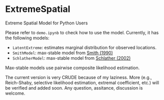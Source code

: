 # ExtremeSpatial
Extreme Spatial Model for Python Users

Please refer to `demo.ipynb` to check how to use the model. Currently, it has the following models:
- `LatentExtreme`: estimates marginal distribution for observed locations.
- `SmithModel`: max-stable model from [Smith (1990)](https://www.researchgate.net/profile/Stilian-Stoev-2/publication/271095588_Upper_bounds_on_value-at-risk_for_the_maximum_portfolio_loss/links/564b824b08aeab8ed5e7694a/Upper-bounds-on-value-at-risk-for-the-maximum-portfolio-loss.pdf)
- `SchlatherModel`: max-stable model from [Schlather (2002)](https://link.springer.com/article/10.1023/A:1020977924878)

Max-stable models use pairwise composite likelihood estimation.

The current version is very CRUDE because of my laziness. More (e.g., Reich-Shaby, selective likelihood estimation, extremal coefficient, etc.) will be verified and added soon. Any question, assitance, discussion is welcome.
